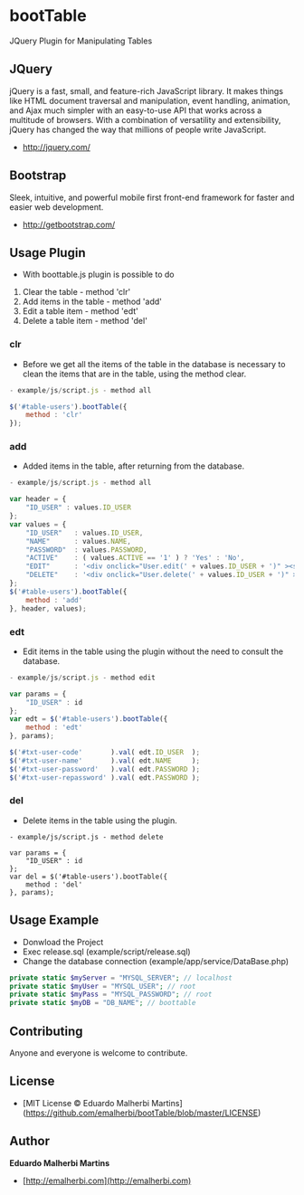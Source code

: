 bootTable
=========

JQuery Plugin for Manipulating Tables

## JQuery
jQuery is a fast, small, and feature-rich JavaScript library. It makes things like HTML document traversal and manipulation, event handling, animation, and Ajax much simpler with an easy-to-use API that works across a multitude of browsers. With a combination of versatility and extensibility, jQuery has changed the way that millions of people write JavaScript.

- http://jquery.com/

## Bootstrap
Sleek, intuitive, and powerful mobile first front-end framework for faster and easier web development.

- http://getbootstrap.com/

## Usage Plugin 

- With boottable.js plugin is possible to do

1. Clear the table - method 'clr'
2. Add items in the table - method 'add'
3. Edit a table item - method 'edt'
4. Delete a table item - method 'del'

### clr

- Before we get all the items of the table in the database is necessary to clean the items that are in the table, using the method clear.

```javascript
- example/js/script.js - method all

$('#table-users').bootTable({
	method : 'clr'
});	
```

### add

- Added items in the table, after returning from the database. 

```javascript
- example/js/script.js - method all

var header = { 
	"ID_USER" : values.ID_USER
};
var values = {
	"ID_USER" 	: values.ID_USER, 
	"NAME" 		: values.NAME,
	"PASSWORD" 	: values.PASSWORD,
	"ACTIVE" 	: ( values.ACTIVE == '1' ) ? 'Yes' : 'No',
	"EDIT" 		: '<div onclick="User.edit(' + values.ID_USER + ')" ><span class="glyphicon glyphicon-pencil"></span></div>',
	"DELETE" 	: '<div onclick="User.delete(' + values.ID_USER + ')" ><span class="glyphicon glyphicon-trash"></span></div>'
};
$('#table-users').bootTable({
	method : 'add'
}, header, values);		
```

### edt

- Edit items in the table using the plugin without the need to consult the database.

```javascript
- example/js/script.js - method edit

var params = { 
	"ID_USER" : id
};
var edt = $('#table-users').bootTable({
	method : 'edt'
}, params);	

$('#txt-user-code'		 ).val( edt.ID_USER  );
$('#txt-user-name'		 ).val( edt.NAME 	 );
$('#txt-user-password'	 ).val( edt.PASSWORD );
$('#txt-user-repassword' ).val( edt.PASSWORD );	
```

### del

- Delete items in the table using the plugin.

```
- example/js/script.js - method delete

var params = { 
	"ID_USER" : id
};
var del = $('#table-users').bootTable({
	method : 'del'
}, params);	
```

## Usage Example 

- Donwload the Project 
- Exec release.sql (example/script/release.sql)  
- Change the database connection (example/app/service/DataBase.php) 

```php
private static $myServer = "MYSQL_SERVER"; // localhost
private static $myUser = "MYSQL_USER"; // root
private static $myPass = "MYSQL_PASSWORD"; // root
private static $myDB = "DB_NAME"; // boottable 
```

## Contributing

Anyone and everyone is welcome to contribute.

## License

+ [MIT License © Eduardo Malherbi Martins] (https://github.com/emalherbi/bootTable/blob/master/LICENSE)

## Author

**Eduardo Malherbi Martins**

+ [http://emalherbi.com](http://emalherbi.com)

